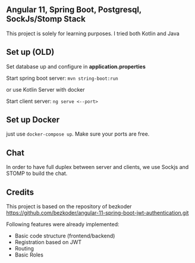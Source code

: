 ## Angular 11, Spring Boot, Postgresql, SockJs/Stomp Stack

This project is solely for learning purposes. I tried both Kotlin and Java

## Set up (OLD)

Set database up and configure in **application.properties**

Start spring boot server: ```mvn string-boot:run```

or use Kotlin Server with docker

Start client server: ```ng serve <--port>```

## Set up Docker

just use ```docker-compose up```. Make sure your ports are free.


## Chat

In order to have full duplex between server and clients, we use Sockjs and STOMP to build the chat.

## Credits

This project is based on the repository of
bezkoder https://github.com/bezkoder/angular-11-spring-boot-jwt-authentication.git

Following features were already implemented:

* Basic code structure (frontend/backend)
* Registration based on JWT
* Routing
* Basic Roles
